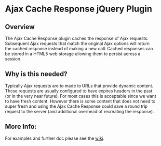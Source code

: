 # Ajax Cache Response jQuery Plugin

## Overview

The Ajax Cache Response plugin caches the response of Ajax requests.  Subsequent Ajax requests that match the original Ajax options will return the cached response instead of making a new call.  Cached responses can be stored in a HTML5 web storage allowing them to persist across a session.

## Why is this needed?

Typically Ajax requests are to made to URLs that provide dynamic content.  These requests are usually configured to have expires headers in the past (or in the very near future).  For most cases this is acceptable since we want to have fresh content.  However there is some content that does not need to super fresh and using the Ajax Cache Response could save a round trip request to the server (and additional overhead of recreating the response).

## More Info:

For examples and further doc please see the [wiki](https://github.com/adamayres/jqueryplugins/wiki/Ajax-Cache-Response-jQuery-Plugin).